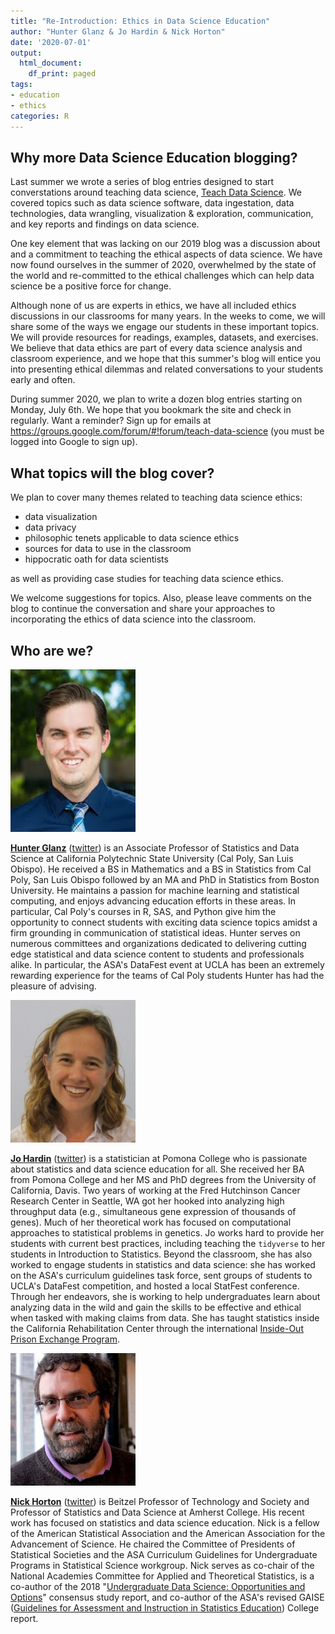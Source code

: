 ```yaml
---
title: "Re-Introduction: Ethics in Data Science Education"
author: "Hunter Glanz & Jo Hardin & Nick Horton"
date: '2020-07-01'
output:
  html_document:
    df_print: paged
tags:
- education
- ethics
categories: R
---
```





## Why more Data Science Education blogging?

Last summer we wrote a series of blog entries designed to start converstations around teaching data science, [Teach Data Science](https://teachdatascience.com/).  We covered topics such as data science software, data ingestation, data technologies, data wrangling, visualization & exploration, communication, and key reports and findings on data science.

One key element that was lacking on our 2019 blog was a discussion about and a commitment to teaching the ethical aspects of data science.  We have now found ourselves in the summer of 2020, overwhelmed by the state of the world and re-committed to the ethical challenges which can help data science be a positive force for change.

Although none of us are experts in ethics, we have all included ethics discussions in our classrooms for many years.  In the weeks to come, we will share some of the ways we engage our students in these important topics.  We will provide resources for readings, examples, datasets, and exercises.  We believe that data ethics are part of every data science analysis and classroom experience, and we hope that this summer's blog will entice you into presenting ethical dilemmas and related conversations to your students early and often.


During summer 2020, we plan to write a dozen blog entries starting on Monday, July 6th.  We hope that you bookmark the site and check in regularly.  Want a reminder?  Sign up for emails at https://groups.google.com/forum/#!forum/teach-data-science (you must be logged into Google to sign up).

##  What topics will the blog cover?

We plan to cover many themes related to teaching data science ethics:

- data visualization
- data privacy
- philosophic tenets applicable to data science ethics
- sources for data to use in the classroom
- hippocratic oath for data scientists

as well as providing case studies for teaching data science ethics. 

We welcome suggestions for topics.  Also, please leave comments on the blog to continue the conversation and share your approaches to incorporating the ethics of data science into the classroom.

##  Who are we?

<img alt = 'Hunter' width='200' src='hunter.jpg' />

**[Hunter Glanz](https://statistics.calpoly.edu/hunter-glanz)** ([twitter](https://twitter.com/hglanz)) is an Associate Professor of Statistics and Data Science at California Polytechnic State University (Cal Poly, San Luis Obispo). He received a BS in Mathematics and a BS in Statistics from Cal Poly, San Luis Obispo followed by an MA and PhD in Statistics from Boston University. He maintains a passion for machine learning and statistical computing, and enjoys advancing education efforts in these areas. In particular, Cal Poly's courses in R, SAS, and Python give him the opportunity to connect students with exciting data science topics amidst a firm grounding in communication of statistical ideas. Hunter serves on numerous committees and organizations dedicated to delivering cutting edge statistical and data science content to students and professionals alike. In particular, the ASA's DataFest event at UCLA has been an extremely rewarding experience for the teams of Cal Poly students Hunter has had the pleasure of advising.



<img alt = 'Jo' width='200' src='jo_headshot8.jpg' />

**[Jo Hardin](https://www.pomona.edu/directory/people/johanna-s-hardin)** ([twitter](https://twitter.com/jo_hardin47)) is a statistician at Pomona College who is passionate about statistics and data science education for all.   She received her BA from Pomona College and her MS and PhD degrees from the University of California, Davis.  Two years of working at the Fred Hutchinson Cancer Research Center in Seattle, WA got her hooked into analyzing high throughput data (e.g., simultaneous gene expression of thousands of genes).   Much of her theoretical work has focused on computational approaches to  statistical problems in genetics.  Jo works hard to provide her students with current best practices, including teaching the `tidyverse` to her students in Introduction to Statistics.  Beyond the classroom, she has also worked to engage students in statistics and data science: she has worked on the ASA's curriculum guidelines task force, sent groups of students to UCLA's DataFest competition, and hosted a local StatFest conference.  Through her endeavors, she is working to help undergraduates learn about analyzing data in the wild and gain the skills to be effective and ethical when tasked with making claims from data.  She has taught statistics inside the California Rehabilitation Center through the international [Inside-Out Prison Exchange Program](http://www.insideoutcenter.org/).


<img alt = 'Nick' width='200' src='nick.jpg' />

**[Nick Horton](https://www.amherst.edu/people/facstaff/nhorton)** ([twitter](https://twitter.com/askdrstats)) is Beitzel Professor of Technology and Society and Professor of Statistics and Data Science at Amherst College. His recent work has focused on statistics and data science education.  Nick is a fellow of the American Statistical Association and the American Association for the Advancement of Science. He chaired the Committee of Presidents of Statistical Societies and the ASA Curriculum Guidelines for Undergraduate Programs in Statistical Science workgroup.  Nick serves as co-chair of the National Academies Committee for Applied and Theoretical Statistics, is a co-author of the 2018 "[Undergraduate Data Science: Opportunities and Options](https://nas.edu/envisioningds)" consensus study report, and co-author of the ASA's revised GAISE ([Guidelines for Assessment and Instruction in Statistics Education](https://www.amstat.org/asa/education/Guidelines-for-Assessment-and-Instruction-in-Statistics-Education-Reports.aspx)) College report.
